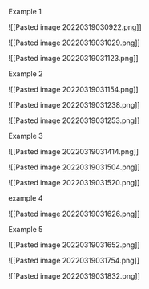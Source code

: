 Example 1

![[Pasted image 20220319030922.png]]


![[Pasted image 20220319031029.png]]

![[Pasted image 20220319031123.png]]


Example 2

![[Pasted image 20220319031154.png]]

![[Pasted image 20220319031238.png]]

 ![[Pasted image 20220319031253.png]]

Example 3

![[Pasted image 20220319031414.png]]

![[Pasted image 20220319031504.png]]

![[Pasted image 20220319031520.png]]

example 4

![[Pasted image 20220319031626.png]]


Example 5

![[Pasted image 20220319031652.png]]


![[Pasted image 20220319031754.png]]


![[Pasted image 20220319031832.png]]


